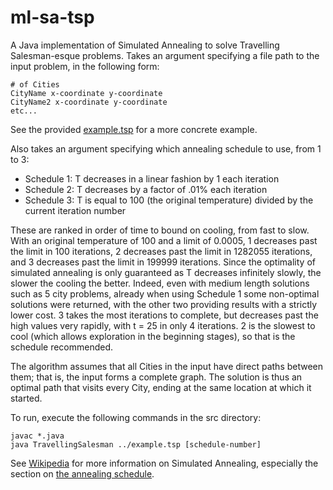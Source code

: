 # ml-sa-tsp
A Java implementation of Simulated Annealing to solve Travelling Salesman-esque problems. Takes an argument specifying a file path to the input problem, in the following form:
```
# of Cities
CityName x-coordinate y-coordinate
CityName2 x-coordinate y-coordinate
etc...
```
See the provided [example.tsp](example.tsp) for a more concrete example.

Also takes an argument specifying which annealing schedule to use, from 1 to 3:
* Schedule 1: T decreases in a linear fashion by 1 each iteration
* Schedule 2: T decreases by a factor of .01% each iteration
* Schedule 3: T is equal to 100 (the original temperature) divided by the current iteration number

These are ranked in order of time to bound on cooling, from fast to slow. With an original temperature of 100 and a limit of 0.0005, 1 decreases past the limit in 100 iterations, 2 decreases past the limit in 1282055 iterations, and 3 decreases past the limit in 199999 iterations. Since the optimality of simulated annealing is only guaranteed as T decreases infinitely slowly, the slower the cooling the better. Indeed, even with medium length solutions such as 5 city problems, already when using Schedule 1 some non-optimal solutions were returned, with the other two providing results with a strictly lower cost. 3 takes the most iterations to complete, but decreases past the high values very rapidly, with t = 25 in only 4 iterations. 2 is the slowest to cool (which allows exploration in the beginning stages), so that is the schedule recommended.

The algorithm assumes that all Cities in the input have direct paths between them; that is, the input forms a complete graph. The solution is thus an optimal path that visits every City, ending at the same location at which it started.

To run, execute the following commands in the src directory:
```
javac *.java
java TravellingSalesman ../example.tsp [schedule-number]
```

See [Wikipedia](https://en.wikipedia.org/wiki/Simulated_annealing) for more information on Simulated Annealing, especially the section on [the annealing schedule](https://en.wikipedia.org/wiki/Simulated_annealing#The_annealing_schedule).
